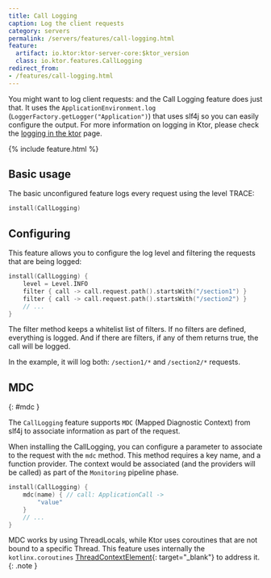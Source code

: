 ```yaml
---
title: Call Logging
caption: Log the client requests
category: servers
permalink: /servers/features/call-logging.html
feature:
  artifact: io.ktor:ktor-server-core:$ktor_version
  class: io.ktor.features.CallLogging
redirect_from:
- /features/call-logging.html
---
```


You might want to log client requests: and the Call Logging feature does just that.
It uses the `ApplicationEnvironment.log` (`LoggerFactory.getLogger("Application")`)
that uses slf4j so you can easily configure the output. For more information
on logging in Ktor, please check the [logging in the ktor](/servers/logging.html) page.

{% include feature.html %}

## Basic usage

The basic unconfigured feature logs every request using the level TRACE: 

```kotlin
install(CallLogging)
```

## Configuring

This feature allows you to configure the log level and filtering the requests that are being logged:

```kotlin
install(CallLogging) {
    level = Level.INFO
    filter { call -> call.request.path().startsWith("/section1") }
    filter { call -> call.request.path().startsWith("/section2") }
    // ...
}
```

The filter method keeps a whitelist list of filters. If no filters are defined,
everything is logged. And if there are filters, if any of them returns true,
the call will be logged.

In the example, it will log both: `/section1/*` and `/section2/*` requests.

## MDC
{: #mdc }

The `CallLogging` feature supports `MDC` (Mapped Diagnostic Context) from slf4j
to associate information as part of the request.

When installing the CallLogging, you can configure a parameter to associate to the request with the `mdc` method.
This method requires a key name, and a function provider. The context would be associated
(and the providers will be called) as part of the `Monitoring` pipeline phase.

```kotlin
install(CallLogging) {
    mdc(name) { // call: ApplicationCall -> 
        "value"
    }
    // ...
}
```

MDC works by using ThreadLocals, while Ktor uses coroutines that are not bound to a specific Thread.
This feature uses internally the `kotlinx.coroutines` [ThreadContextElement](https://kotlin.github.io/kotlinx.coroutines/kotlinx-coroutines-core/kotlinx.coroutines.experimental/-thread-context-element/index.html){: target="_blank"}
to address it.
{: .note }
